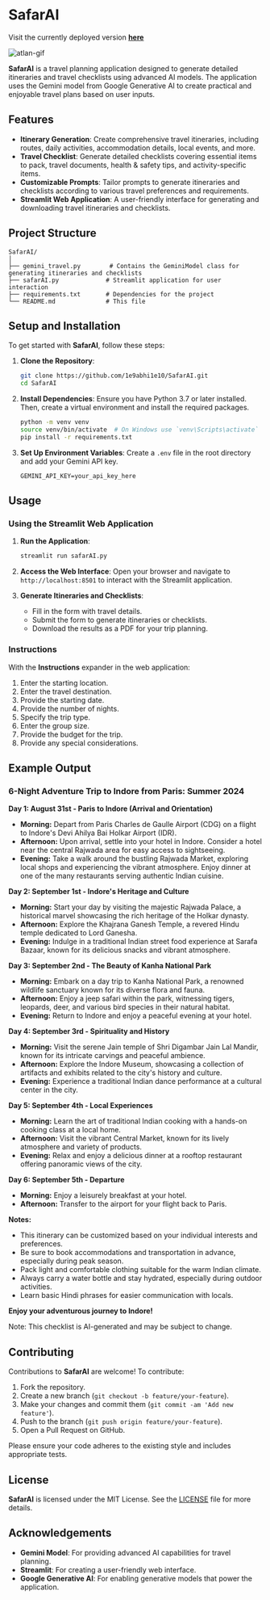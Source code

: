 # SafarAI
Visit the currently deployed version [**here**](https://safar-ai.streamlit.app/)

![atlan-gif](https://github.com/user-attachments/assets/956e33bc-8bee-43d8-b19a-ac5f3cc0915c)

**SafarAI** is a travel planning application designed to generate detailed itineraries and travel checklists using advanced AI models. The application uses the Gemini model from Google Generative AI to create practical and enjoyable travel plans based on user inputs.

## Features

- **Itinerary Generation**: Create comprehensive travel itineraries, including routes, daily activities, accommodation details, local events, and more.
- **Travel Checklist**: Generate detailed checklists covering essential items to pack, travel documents, health & safety tips, and activity-specific items.
- **Customizable Prompts**: Tailor prompts to generate itineraries and checklists according to various travel preferences and requirements.
- **Streamlit Web Application**: A user-friendly interface for generating and downloading travel itineraries and checklists.

## Project Structure

```
SafarAI/
│
├── gemini_travel.py        # Contains the GeminiModel class for generating itineraries and checklists
├── safarAI.py             # Streamlit application for user interaction
├── requirements.txt       # Dependencies for the project
└── README.md              # This file
```

## Setup and Installation

To get started with **SafarAI**, follow these steps:

1. **Clone the Repository**:
    ```bash
    git clone https://github.com/1e9abhi1e10/SafarAI.git
    cd SafarAI
    ```

2. **Install Dependencies**:
    Ensure you have Python 3.7 or later installed. Then, create a virtual environment and install the required packages.
    ```bash
    python -m venv venv
    source venv/bin/activate  # On Windows use `venv\Scripts\activate`
    pip install -r requirements.txt
    ```

3. **Set Up Environment Variables**:
    Create a `.env` file in the root directory and add your Gemini API key.
    ```plaintext
    GEMINI_API_KEY=your_api_key_here
    ```

## Usage

### Using the Streamlit Web Application

1. **Run the Application**:
    ```bash
    streamlit run safarAI.py
    ```

2. **Access the Web Interface**:
    Open your browser and navigate to `http://localhost:8501` to interact with the Streamlit application.

3. **Generate Itineraries and Checklists**:
    - Fill in the form with travel details.
    - Submit the form to generate itineraries or checklists.
    - Download the results as a PDF for your trip planning.

### Instructions

With the **Instructions** expander in the web application:

1. Enter the starting location.
2. Enter the travel destination.
3. Provide the starting date.
4. Provide the number of nights.
5. Specify the trip type.
6. Enter the group size.
7. Provide the budget for the trip.
8. Provide any special considerations.

## Example Output

### 6-Night Adventure Trip to Indore from Paris: Summer 2024

**Day 1: August 31st - Paris to Indore (Arrival and Orientation)**

* **Morning:** Depart from Paris Charles de Gaulle Airport (CDG) on a flight to Indore's Devi Ahilya Bai Holkar Airport (IDR).
* **Afternoon:** Upon arrival, settle into your hotel in Indore. Consider a hotel near the central Rajwada area for easy access to sightseeing.
* **Evening:** Take a walk around the bustling Rajwada Market, exploring local shops and experiencing the vibrant atmosphere. Enjoy dinner at one of the many restaurants serving authentic Indian cuisine.

**Day 2: September 1st - Indore's Heritage and Culture**

* **Morning:** Start your day by visiting the majestic Rajwada Palace, a historical marvel showcasing the rich heritage of the Holkar dynasty.
* **Afternoon:** Explore the Khajrana Ganesh Temple, a revered Hindu temple dedicated to Lord Ganesha.
* **Evening:** Indulge in a traditional Indian street food experience at Sarafa Bazaar, known for its delicious snacks and vibrant atmosphere.

**Day 3: September 2nd - The Beauty of Kanha National Park**

* **Morning:** Embark on a day trip to Kanha National Park, a renowned wildlife sanctuary known for its diverse flora and fauna.
* **Afternoon:** Enjoy a jeep safari within the park, witnessing tigers, leopards, deer, and various bird species in their natural habitat.
* **Evening:** Return to Indore and enjoy a peaceful evening at your hotel.

**Day 4: September 3rd - Spirituality and History**

* **Morning:** Visit the serene Jain temple of Shri Digambar Jain Lal Mandir, known for its intricate carvings and peaceful ambience.
* **Afternoon:** Explore the Indore Museum, showcasing a collection of artifacts and exhibits related to the city's history and culture.
* **Evening:** Experience a traditional Indian dance performance at a cultural center in the city.

**Day 5: September 4th - Local Experiences**

* **Morning:** Learn the art of traditional Indian cooking with a hands-on cooking class at a local home.
* **Afternoon:** Visit the vibrant Central Market, known for its lively atmosphere and variety of products.
* **Evening:** Relax and enjoy a delicious dinner at a rooftop restaurant offering panoramic views of the city.

**Day 6: September 5th - Departure**

* **Morning:** Enjoy a leisurely breakfast at your hotel.
* **Afternoon:** Transfer to the airport for your flight back to Paris.

**Notes:**

* This itinerary can be customized based on your individual interests and preferences.
* Be sure to book accommodations and transportation in advance, especially during peak season.
* Pack light and comfortable clothing suitable for the warm Indian climate.
* Always carry a water bottle and stay hydrated, especially during outdoor activities.
* Learn basic Hindi phrases for easier communication with locals.

**Enjoy your adventurous journey to Indore!**

Note: This checklist is AI-generated and may be subject to change.

## Contributing

Contributions to **SafarAI** are welcome! To contribute:
1. Fork the repository.
2. Create a new branch (`git checkout -b feature/your-feature`).
3. Make your changes and commit them (`git commit -am 'Add new feature'`).
4. Push to the branch (`git push origin feature/your-feature`).
5. Open a Pull Request on GitHub.

Please ensure your code adheres to the existing style and includes appropriate tests.

## License

**SafarAI** is licensed under the MIT License. See the [LICENSE](https://github.com/1e9abhi1e10/SafarAI/blob/master/LICENSE) file for more details.

## Acknowledgements

- **Gemini Model**: For providing advanced AI capabilities for travel planning.
- **Streamlit**: For creating a user-friendly web interface.
- **Google Generative AI**: For enabling generative models that power the application.
